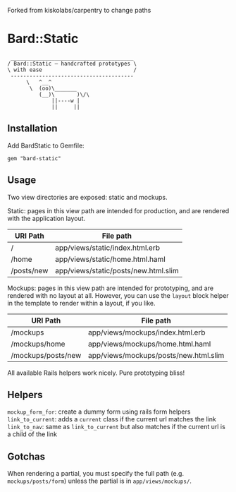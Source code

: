Forked from kiskolabs/carpentry to change paths

Bard::Static
=========

     _______________________________________
    / Bard::Static – handcrafted prototypes \
    \ with ease                             /
     ---------------------------------------
          \   ^__^
           \  (oo)\_______
              (__)\       )\/\
                  ||----w |
                  ||     ||


Installation
------------

Add BardStatic to Gemfile:

    gem "bard-static"

Usage
-----

Two view directories are exposed: static and mockups.

Static: pages in this view path are intended for production,
and are rendered with the application layout.

| URI Path           | File path                             |
|--------------------|---------------------------------------|
| /                  | app/views/static/index.html.erb       |
| /home              | app/views/static/home.html.haml       |
| /posts/new         | app/views/static/posts/new.html.slim  |

Mockups: pages in this view path are intended for prototyping,
and are rendered with no layout at all. However, you can use the
`layout` block helper in the template to render within a layout,
if you like.

| URI Path           | File path                             |
|--------------------|---------------------------------------|
| /mockups           | app/views/mockups/index.html.erb      |
| /mockups/home      | app/views/mockups/home.html.haml      |
| /mockups/posts/new | app/views/mockups/posts/new.html.slim |

All available Rails helpers work nicely. Pure prototyping bliss!

Helpers
-------

`mockup_form_for`: create a dummy form using rails form helpers
`link_to_current`: adds a `current` class if the current url matches the link
`link_to_nav`: same as `link_to_current` but also matches if the current url is a child of the link

Gotchas
-------

When rendering a partial, you must specify the full path
(e.g. `mockups/posts/form`) unless the partial is in 
`app/views/mockups/`.

